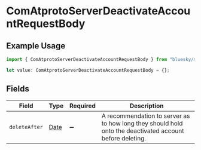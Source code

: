 # ComAtprotoServerDeactivateAccountRequestBody

## Example Usage

```typescript
import { ComAtprotoServerDeactivateAccountRequestBody } from "bluesky/models/operations";

let value: ComAtprotoServerDeactivateAccountRequestBody = {};
```

## Fields

| Field                                                                                                    | Type                                                                                                     | Required                                                                                                 | Description                                                                                              |
| -------------------------------------------------------------------------------------------------------- | -------------------------------------------------------------------------------------------------------- | -------------------------------------------------------------------------------------------------------- | -------------------------------------------------------------------------------------------------------- |
| `deleteAfter`                                                                                            | [Date](https://developer.mozilla.org/en-US/docs/Web/JavaScript/Reference/Global_Objects/Date)            | :heavy_minus_sign:                                                                                       | A recommendation to server as to how long they should hold onto the deactivated account before deleting. |